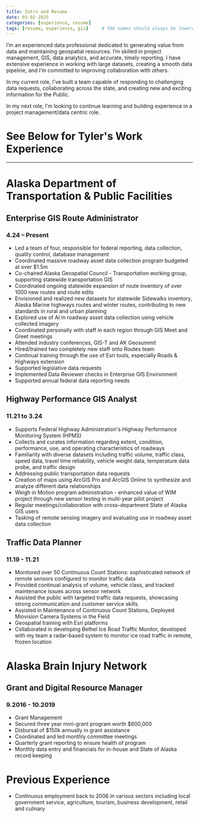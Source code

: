 ```yaml
---
title: Intro and Resume
date: 03-02-2025
categories: [experience, resume]
tags: [resume, experience, gis]     # TAG names should always be lowercase
---
```


I’m an experienced data professional dedicated to 
generating value from data and maintaining geospatial 
resources. I’m skilled in project management, GIS, data analytics, and accurate, timely reporting. 
I have extensive experience in working with large datasets, creating a smooth data pipeline, and I’m committed to improving collaboration with others. 

In my current role, I’ve built a team capable of responding to challenging data requests, collaborating across the state, and creating new and exciting information for the Public.

In my next role, I’m looking to continue learning and building experience in a project management/data centric role. 


# See Below for Tyler's Work Experience
---
# Alaska Department of Transportation & Public Facilities
## Enterprise GIS Route Administrator
### 4.24 – Present
-	Led a team of four, responsible for federal reporting, data collection, quality control, database management
-	Coordinated massive roadway asset data collection program budgeted at over $1.5m
-	Co-chaired Alaska Geospatial Council - Transportation working group, supporting statewide transportation GIS 
-	Coordinated ongoing statewide expansion of route inventory of over 1000 new routes and route edits
-	Envisioned and realized new datasets for statewide Sidewalks inventory, Alaska Marine highways routes and winter routes, contributing to new standards in rural and urban planning
-	Explored use of AI in roadway asset data collection using vehicle collected imagery
-	Coordinated personally with staff in each region through GIS Meet and Greet meetings
-	Attended industry conferences, GIS-T and AK Geosummit
-	Hired/trained two completely new staff onto Routes team
-	Continual training through the use of Esri tools, especially Roads & Highways extension
-	Supported legislative data requests
-	Implemented Data Reviewer checks in Enterprise GIS Environment
-	Supported annual federal data reporting needs


## Highway Performance GIS Analyst
### 11.21 to 3.24
-	Supports Federal Highway Administration's Highway Performance Monitoring System (HPMS)
-	Collects and curates information regarding extent, condition, performance, use, and operating characteristics of roadways
-	Familiarity with diverse datasets including traffic volume, traffic class, speed data, travel time reliability, vehicle weight data, temperature data probe, and traffic design 
-	Addressing public transportation data requests
-	Creation of maps using ArcGIS Pro and ArcGIS Online to synthesize and analyze different data relationships
-	Weigh in Motion program administration - enhanced value of WIM project through new sensor testing in multi-year pilot project
-	Regular meetings/collaboration with cross-department State of Alaska GIS users
-	Tasking of remote sensing imagery and evaluating use in roadway asset data collection


## Traffic Data Planner
### 11.19 - 11.21
-	Monitored over 50 Continuous Count Stations: sophisticated network of remote sensors configured to monitor traffic data 
-	Provided continual analysis of volume, vehicle class, and tracked maintenance issues across sensor network
-	Assisted the public with targeted traffic data requests, showcasing strong communication and customer service skills.
-	Assisted in Maintenance of Continuous Count Stations, Deployed Miovision Camera Systems in the Field
-	Geospatial training with Esri platforms
-	Collaborated in developing Bethel Ice Road Traffic Monitor, developed with my team a radar-based system to monitor ice road traffic in remote, frozen location


# Alaska Brain Injury Network
## Grant and Digital Resource Manager
### 9.2016 - 10.2019
-	Grant Management 
-	Secured three year mini-grant program worth $600,000
-	Disbursal of $150k annually in grant assistance 
-	Coordinated and led monthly committee meetings
-	Quarterly grant reporting to ensure health of program
-	Monthly data entry and financials for in-house and State of Alaska record keeping

# Previous Experience 
- Continuous employment back to 2006 in various sectors including local government service, agriculture, tourism, business development, retail and culinary 